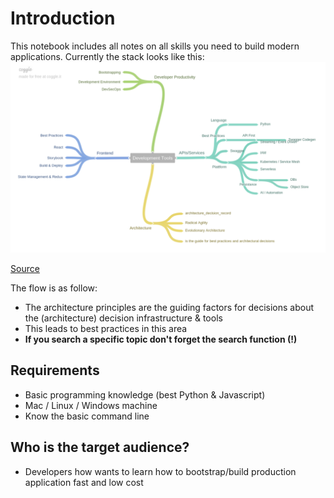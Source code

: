 # Introduction

This notebook includes all notes on all skills you need to build modern applications. Currently the stack looks like this:![](.gitbook/assets/overview.png) 

[Source](https://embed.coggle.it/diagram/Wog4AgWJuAAB-ba-/d6269da9c39644334c504c9bffac35b287e64983792a5ec69204183aa3ad8b1f)

The flow is as follow:

* The architecture principles are the guiding factors for decisions about the \(architecture\) decision infrastructure & tools
* This leads to best practices in this area
* **If you search a specific topic don't forget the search function \(!\)**

## Requirements

* Basic programming knowledge \(best Python & Javascript\)
* Mac / Linux / Windows machine
* Know the basic command line

## Who is the target audience?

* Developers how wants to learn how to bootstrap/build production application fast and low cost

